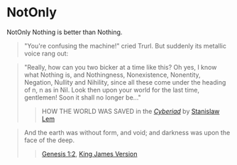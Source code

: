 # NotOnly
NotOnly Nothing is better than Nothing.

>"You're confusing the machine!" cried Trurl. But suddenly its metallic voice rang out:

>"Really, how can you two bicker at a time like this? Oh yes, I know what Nothing is, and Nothingness, Nonexistence, Nonentity, Negation, Nullity and Nihility, since all these come under the heading of n, n as in Nil. Look then upon your world for the last time, gentlemen! Soon it shall no longer be..."
>> HOW THE WORLD WAS SAVED in the [*Cyberiad*](https://en.wikipedia.org/wiki/The_Cyberiad) by [Stanislaw Lem](https://en.wikipedia.org/wiki/Stanis%C5%82aw_Lem)

>And the earth was without form, and void; and darkness was upon the face of the deep.
>> [Genesis 1:2](https://en.wikipedia.org/wiki/Genesis_1:2), [King James Version](https://en.wikipedia.org/wiki/King_James_Version)
